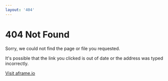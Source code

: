 ```yaml
---
layout: '404'
---
```


# 404 Not Found

Sorry, we could not find the page or file you requested.

It's possible that the link you clicked is out of date or the address was typed incorrectly.

[Visit aframe.io](/)
